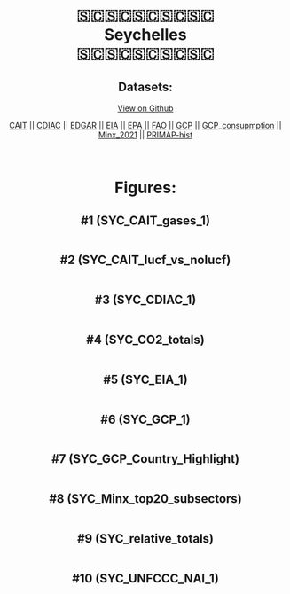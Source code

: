 
<center>
<h1 align="center">
🇸🇨🇸🇨🇸🇨🇸🇨🇸🇨
<br>
Seychelles
<br>
🇸🇨🇸🇨🇸🇨🇸🇨🇸🇨
</h1>
<h2>Datasets:</h2>
<p><a href="https://github.com/dquintani/GreenhouseData/tree/master/country_data/SYC_Seychelles/data">View on Github</a>
<br></p><p><a href="data/SYC_CAIT.csv">CAIT</a> || <a href="data/SYC_CDIAC.csv">CDIAC</a> || <a href="data/SYC_EDGAR.csv">EDGAR</a> || <a href="data/SYC_EIA.csv">EIA</a> || <a href="data/SYC_EPA.csv">EPA</a> || <a href="data/SYC_FAO.csv">FAO</a> || <a href="data/SYC_GCP.csv">GCP</a> || <a href="data/SYC_GCP_consupmption.csv">GCP_consupmption</a> || <a href="data/SYC_Minx_2021.csv">Minx_2021</a> || <a href="data/SYC_PRIMAP-hist.csv">PRIMAP-hist</a></p><p><br></p>
<h1>Figures:</h1><h2>#1 (SYC_CAIT_gases_1)</h2>
<p><img alt="" src="figures/SYC_CAIT_gases_1.png" /></p><h2>#2 (SYC_CAIT_lucf_vs_nolucf)</h2>
<p><img alt="" src="figures/SYC_CAIT_lucf_vs_nolucf.png" /></p><h2>#3 (SYC_CDIAC_1)</h2>
<p><img alt="" src="figures/SYC_CDIAC_1.png" /></p><h2>#4 (SYC_CO2_totals)</h2>
<p><img alt="" src="figures/SYC_CO2_totals.png" /></p><h2>#5 (SYC_EIA_1)</h2>
<p><img alt="" src="figures/SYC_EIA_1.png" /></p><h2>#6 (SYC_GCP_1)</h2>
<p><img alt="" src="figures/SYC_GCP_1.png" /></p><h2>#7 (SYC_GCP_Country_Highlight)</h2>
<p><img alt="" src="figures/SYC_GCP_Country_Highlight.png" /></p><h2>#8 (SYC_Minx_top20_subsectors)</h2>
<p><img alt="" src="figures/SYC_Minx_top20_subsectors.png" /></p><h2>#9 (SYC_relative_totals)</h2>
<p><img alt="" src="figures/SYC_relative_totals.png" /></p><h2>#10 (SYC_UNFCCC_NAI_1)</h2>
<p><img alt="" src="figures/SYC_UNFCCC_NAI_1.png" /></p>